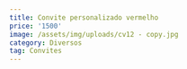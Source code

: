 ```yaml
---
title: Convite personalizado vermelho
price: '1500'
image: /assets/img/uploads/cv12 - copy.jpg
category: Diversos
tag: Convites
---
```



